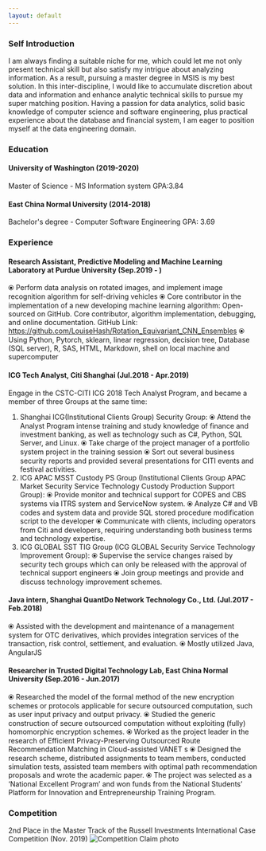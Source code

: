 ```yaml
---
layout: default
---
```



### Self Introduction
I am always finding a suitable niche for me, which could let me not only present technical skill but also satisfy my intrigue about analyzing information. As a result, pursuing a master degree in MSIS is my best solution. In this inter-discipline, I would like to accumulate discretion about data and information and enhance analytic technical skills to pursue my super matching position. Having a passion for data analytics, solid basic knowledge of computer science and software engineering, plus practical experience about the database and financial system, I am eager to position myself at the data engineering domain. 

### Education
#### University of Washington (2019-2020)
Master of Science - MS  Information system
GPA:3.84

#### East China Normal University (2014-2018)
Bachelor's degree - Computer Software Engineering
GPA: 3.69

### Experience

#### Research Assistant, Predictive Modeling and Machine Learning Laboratory at Purdue University (Sep.2019 - )
⦿	Perform data analysis on rotated images, and implement image recognition algorithm for self-driving vehicles 
⦿	Core contributor in the implementation of a new developing machine learning algorithm: Open-sourced on GitHub. Core contributor, algorithm implementation, debugging, and online documentation.
GitHub Link: https://github.com/LouiseHash/Rotation_Equivariant_CNN_Ensembles
⦿	Using Python, Pytorch, sklearn, linear regression, decision tree, Database (SQL server), R, SAS, HTML, Markdown, shell on local machine and supercomputer

#### ICG Tech Analyst, Citi Shanghai (Jul.2018 - Apr.2019)
Engage in the CSTC-CITI ICG 2018 Tech Analyst Program, and became a member of three Groups at the same time:
1. Shanghai ICG(Institutional Clients Group) Security Group:
⦿	Attend the Analyst Program intense training and study knowledge of finance and investment banking, as well as technology such as C#, Python, SQL Server, and Linux. 
⦿	Take charge of the project manager of a portfolio system project in the training session
⦿	Sort out several business security reports and provided several presentations for CITI events and festival activities. 
2. ICG APAC MSST Custody PS Group (Institutional Clients Group APAC Market Security Service Technology Custody Production Support Group):
⦿	Provide monitor and technical support for COPES and CBS systems via ITRS system and ServiceNow system.
⦿	Analyze C# and VB codes and system data and provide SQL stored procedure modification script to the developer
⦿	Communicate with clients, including operators from Citi and developers, requiring understanding both business terms and technology expertise.
3. ICG GLOBAL SST TIG Group (ICG GLOBAL Security Service Technology Improvement Group):
⦿	Supervise the service changes raised by security tech groups which can only be released with the approval of technical support engineers 
⦿	Join group meetings and provide and discuss technology improvement schemes.  

#### Java intern, Shanghai QuantDo Network Technology Co., Ltd. (Jul.2017 - Feb.2018)
⦿	Assisted with the development and maintenance of a management system for OTC derivatives, which provides integration services of the transaction, risk control, settlement, and evaluation.
⦿ Mostly utilized Java, AngularJS 

#### Researcher in Trusted Digital Technology Lab, East China Normal University (Sep.2016 - Jun.2017)
⦿	Researched the model of the formal method of the new encryption schemes or protocols applicable for secure outsourced computation, such as user input privacy and output privacy.
⦿	Studied the generic construction of secure outsourced computation without exploiting (fully) homomorphic encryption schemes.
⦿	Worked as the project leader in the research of Efficient Privacy-Preserving Outsourced Route Recommendation Matching in Cloud-assisted VANET s
⦿	Designed the research scheme, distributed assignments to team members, conducted simulation tests, assisted team members with optimal path recommendation proposals and wrote the academic paper. 
⦿	The project was selected as a ‘National Excellent Program’ and won funds from the National Students’ Platform for Innovation and Entrepreneurship Training Program.

### Competition 
2nd Place in the Master Track of the Russell Investments International Case Competition (Nov. 2019)
![Competition Claim photo](http://jackkozik.com/wp-content/gallery/purdue040513/purdue040513-6051.jpg)
